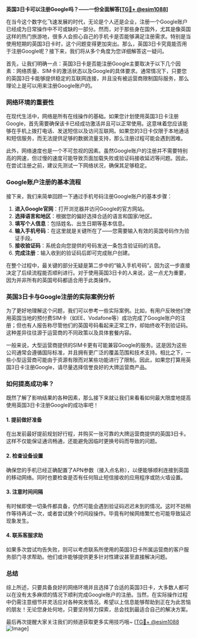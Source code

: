 **英国3日卡可以注册Google吗？——一份全面解答[[TG💪+ @esim1088](https://t.me/s/esim1088)]**

在当今这个数字化飞速发展的时代，无论是个人还是企业，注册一个Google账户已经成为日常操作中不可或缺的一部分。然而，对于那些身在国外，尤其是像英国这样的热门旅游地，很多人会担心自己的手机卡是否能够满足注册需求。特别是当使用短期的英国3日卡时，这个问题变得更加突出。那么，英国3日卡究竟能否用于注册Google呢？接下来，我们将从多个角度为您详细解答这一疑问。

首先，让我们明确一点：英国3日卡是否能注册Google主要取决于以下几个因素：网络质量、SIM卡的激活状态以及Google的具体要求。通常情况下，只要您的英国3日卡能够提供稳定的互联网连接，并且没有被运营商限制国际服务，那么理论上是可以用来注册Google账户的。

### 网络环境的重要性

在现代生活中，网络是所有在线操作的基础。如果您计划使用英国3日卡注册Google，首先需要确保该卡已经成功激活并且可以正常使用。这意味着您应该能够在手机上拨打电话、发送短信以及访问互联网。如果您的3日卡仅限于本地通话和短信服务，而无法提供足够的数据流量支持，那么注册过程可能会遇到困难。

此外，网络速度也是一个不可忽视的因素。虽然Google账户的注册并不需要特别高的网速，但过慢的速度可能导致页面加载失败或验证码接收延迟等问题。因此，在尝试注册之前，建议先测试一下网络状况，确保其足够稳定。

### Google账户注册的基本流程

接下来，我们来简单回顾一下通过手机号码注册Google账户的基本步骤：

1. **进入Google官网**：打开浏览器并访问Google的官方网站。
2. **选择语言和地区**：根据您的偏好选择合适的语言和国家/地区。
3. **填写个人信息**：包括姓名、出生日期等基本信息。
4. **输入手机号码**：在这里就是关键所在了——您需要输入有效的英国号码作为验证手段。
5. **接收验证码**：系统会向您提供的号码发送一条包含验证码的消息。
6. **完成注册**：输入收到的验证码后即可完成账户创建。

在整个过程中，最关键的部分无疑是第二步中的“输入手机号码”。因为这一步直接决定了后续流程能否顺利进行。对于使用英国3日卡的人来说，这一点尤为重要，因为并非所有的英国号码都适合用于此类操作。

### 英国3日卡与Google注册的实际案例分析

为了更好地理解这个问题，我们可以参考一些实际案例。比如，有用户反映他们使用英国当地的预付费SIM卡（如EE、Vodafone等）成功完成了Google账户的注册；但也有人报告称尽管他们的英国号码看起来正常工作，却始终收不到验证码。这种差异往往源于运营商的不同政策以及具体套餐内容。

一般来说，大型运营商提供的SIM卡更有可能兼容Google的服务。这是因为这些公司通常会遵循国际标准，并且拥有更广泛的覆盖范围和技术支持。相比之下，一些小型运营商可能由于资源有限而对某些功能进行了限制。因此，如果您打算用英国3日卡注册Google，请尽量选择信誉良好的大牌运营商产品。

### 如何提高成功率？

既然了解了影响结果的各种因素，那么接下来就让我们来看看如何最大限度地提高使用英国3日卡注册Google的成功率吧！

#### 1. 提前做好准备
在出发前最好提前规划好行程，并购买一张可靠的大牌运营商提供的英国3日卡。这样不仅能保证通讯畅通，还能避免因临时更换号码而导致的问题。

#### 2. 检查设备设置
确保您的手机已经正确配置了APN参数（接入点名称），以便能够顺利连接到英国的移动网络。同时也要检查是否有任何阻止短信接收的应用程序或防火墙设置。

#### 3. 注意时间间隔
有时候即使一切条件都具备，仍然可能会遇到验证码迟迟未到的情况。这时不妨稍作等待再试一次，或者尝试换个时间段操作。毕竟有时候网络繁忙也可能导致延迟现象发生。

#### 4. 联系客服求助
如果多次尝试均告失败，则可以考虑联系所使用的英国3日卡所属运营商的客户服务部门寻求帮助。他们或许能够提供更多针对性建议甚至直接解决问题。

### 总结

综上所述，只要具备良好的网络环境并且选择了合适的英国3日卡，大多数人都可以在没有太多麻烦的情况下顺利完成Google账户的注册。当然，在实际操作过程中仍需注意细节并灵活应对各种突发情况。希望以上信息能够帮助到正在为此苦恼的朋友！无论您身处何地，只要坚持努力探索，总会找到最适合自己的解决方案。

最后再次提醒大家关注我们的频道获取更多实用技巧哦~ [[TG💪+ @esim1088](https://t.me/s/esim1088) ![Image](https://i.postimg.cc/4NQfJmqS/Snipaste-2025-05-13-00-14-12.png)]